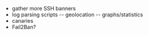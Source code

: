 - gather more SSH banners
- log parsing scripts
-- geolocation
-- graphs/statistics
- canaries
- Fail2Ban?
